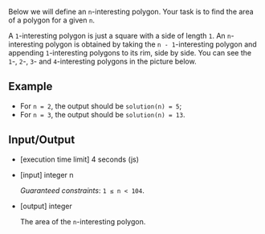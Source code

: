 Below we will define an ```n```-interesting polygon. Your task is to find the area of a polygon for a given ```n```.

A ```1```-interesting polygon is just a square with a side of length ```1```. An ```n```-interesting polygon is obtained by taking the ```n - 1```-interesting polygon and appending ```1```-interesting polygons to its rim, side by side. You can see the ```1```-, ```2```-, ```3```- and ```4```-interesting polygons in the picture below.



## Example

- For ```n = 2```, the output should be ```solution(n) = 5```;
- For ```n = 3```, the output should be ```solution(n) = 13```.

## Input/Output

- [execution time limit] 4 seconds (js)

- [input] integer n

  *Guaranteed constraints*:
  ```1 ≤ n < 104```.

- [output] integer

  The area of the ```n```-interesting polygon.
